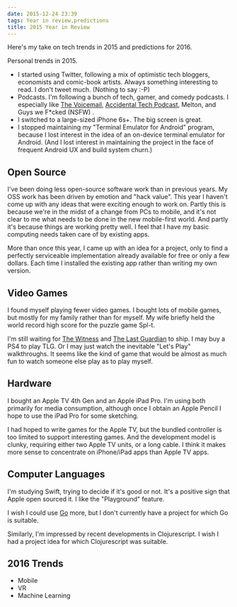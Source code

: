 ```yaml
---
date: 2015-12-24 23:39
tags: Year in review,predictions
title: 2015 Year in Review
---
```


Here's my take on tech trends in 2015 and predictions for 2016.

Personal trends in 2015.

* I started using Twitter, following a mix of optimistic tech bloggers, economists and comic-book artists. Always something interesting to read. I don't tweet much. (Nothing to say :-P)
* Podcasts. I'm following a bunch of tech, gamer, and comedy podcasts. I especially like
[The Voicemail](https://thevoicemail.wordpress.com/), [Accidental Tech Podcast](http://atp.fm/), Melton, and Guys we F*cked (NSFW) .
* I switched to a large-sized iPhone 6s+. The big screen is great.
* I stopped maintaining my "Terminal Emulator for Android" program, because I lost interest in the idea of an on-device terminal emulator for Android. (And I lost interest in maintaining the project in the face of frequent Android UX and build system churn.)

##  Open Source

I've been doing less open-source software work than in previous years. My OSS
work has been driven by emotion and "hack value". This year I haven't come up
with any ideas that were exciting enough to work on. Partly this is because
we're in the midst of a change from PCs to mobile, and it's not clear to me
what needs to be done in the new mobile-first world. And partly it's because
things are working pretty well. I feel that I have my basic computing needs
taken care of by existing apps.

More than once this year, I came up with an idea for a project, only to find a
perfectly serviceable implementation already available for free or only a few
dollars. Each time I installed the existing app rather than writing my own
version.

##  Video Games

I found myself playing fewer video games. I bought lots of mobile games, but
mostly for my family rather than for myself. My wife briefly held the world
record high score for the puzzle game Spl-t.

I'm still waiting for [The Witness](http://the-witness.net/news/) and
[The Last Guardian](https://en.wikipedia.org/wiki/The_Last_Guardian) to ship. I may
buy a PS4 to play TLG. Or I may just watch the inevitable "Let's Play"
walkthroughs. It seems like the kind of game that would be almost as much fun
to watch someone else play as to play myself.

##  Hardware

I bought an Apple TV 4th Gen and an Apple iPad Pro. I'm using both primarily
for media consumption, although once I obtain an Apple Pencil I hope to use
the iPad Pro for some sketching.

I had hoped to write games for the Apple TV, but the bundled controller is too
limited to support interesting games. And the development model is clunky,
requiring either two Apple TV units, or a long cable. I think it makes more
sense to concentrate on iPhone/iPad apps than Apple TV apps.

##  Computer Languages

I'm studying Swift, trying to decide if it's good or not. It's a positive sign
that Apple open sourced it. I like the "Playground" feature.

I wish I could use [Go](https://golang.org/) more, but I don't currently have
a project for which Go is suitable.

Similarly, I'm impressed by recent developments in Clojurescript. I wish I had
a project idea for which Clojurescript was suitable.

##  2016 Trends

* Mobile
* VR
* Machine Learning
